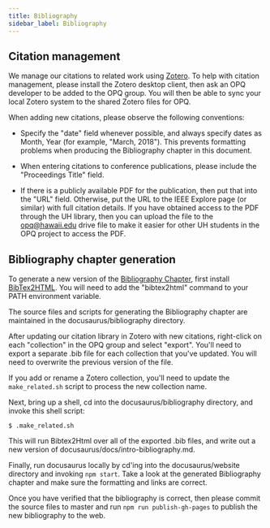 ```yaml
---
title: Bibliography
sidebar_label: Bibliography
---
```


## Citation management

We manage our citations to related work using [Zotero](https://www.zotero.org/).  To help with citation management, please install the Zotero desktop client, then ask an OPQ developer to be added to the OPQ group. You will then be able to sync your local Zotero system to the shared Zotero files for OPQ.

When adding new citations, please observe the following conventions:

* Specify the "date" field whenever possible, and always specify dates as Month, Year (for example, "March, 2018"). This prevents formatting problems when producing the Bibliography chapter in this document.

* When entering citations to conference publications, please include the "Proceedings Title" field.

* If there is a publicly available PDF for the publication, then put that into the "URL" field. Otherwise, put the URL to the IEEE Explore page (or similar) with full citation details.  If you have obtained access to the PDF through the UH library, then you can upload the file to the opq@hawaii.edu drive file to make it easier for other UH students in the OPQ project to access the PDF.

## Bibliography chapter generation

To generate a new version of the [Bibliography Chapter](intro-bibliography.md), first install [BibTex2HTML](https://www.lri.fr/~filliatr/bibtex2html/doc/manual.html). You will need to add the "bibtex2html" command to your PATH environment variable.

The source files and scripts for generating the Bibliography chapter are maintained in the docusaurus/bibliography directory. 

After updating our citation library in Zotero with new citations, right-click on each "collection" in the OPQ group and select "export".  You'll need to export a separate .bib file for each collection that you've updated.  You will need to overwrite the previous version of the file.

If you add or rename a Zotero collection, you'll need to update the `make_related.sh` script to process the new collection name.

Next, bring up a shell, cd into the docusaurus/bibliography directory, and invoke this shell script:

```
$ .make_related.sh
```

This will run Bibtex2Html over all of the exported .bib files, and write out a new version of docusaurus/docs/intro-bibliography.md.

Finally, run docusaurus locally by cd'ing into the docusaurus/website directory and invoking `npm start`.  Take a look at the generated Bibliography chapter and make sure the formatting and links are correct.  

Once you have verified that the bibliography is correct, then please commit the source files to master and run `npm run publish-gh-pages` to publish the new bibliography to the web.
